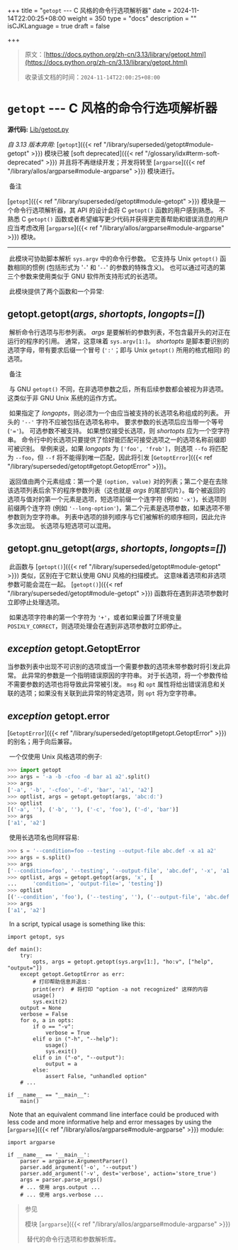 +++
title = "`getopt` --- C 风格的命令行选项解析器"
date = 2024-11-14T22:00:25+08:00
weight = 350
type = "docs"
description = ""
isCJKLanguage = true
draft = false

+++

> 原文：[https://docs.python.org/zh-cn/3.13/library/getopt.html](https://docs.python.org/zh-cn/3.13/library/getopt.html)
>
> 收录该文档的时间：`2024-11-14T22:00:25+08:00`

# `getopt` --- C 风格的命令行选项解析器

**源代码:** [Lib/getopt.py](https://github.com/python/cpython/tree/3.13/Lib/getopt.py)

*自 3.13 版本弃用:* [`getopt`]({{< ref "/library/superseded/getopt#module-getopt" >}}) 模块已被 [soft deprecated]({{< ref "/glossary/idx#term-soft-deprecated" >}}) 并且将不再继续开发；开发将转至 [`argparse`]({{< ref "/library/allos/argparse#module-argparse" >}}) 模块进行。

​	备注

 

[`getopt`]({{< ref "/library/superseded/getopt#module-getopt" >}}) 模块是一个命令行选项解析器，其 API 的设计会将 C `getopt()` 函数的用户感到熟悉。 不熟悉 C `getopt()` 函数或者希望编写更少代码并获得更完善帮助和错误消息的用户应当考虑改用 [`argparse`]({{< ref "/library/allos/argparse#module-argparse" >}}) 模块。

------

​	此模块可协助脚本解析 `sys.argv` 中的命令行参数。 它支持与 Unix `getopt()` 函数相同的惯例 (包括形式为 '`-`' 和 '`--`' 的参数的特殊含义)。 也可以通过可选的第三个参数来使用类似于 GNU 软件所支持形式的长选项。

​	此模块提供了两个函数和一个异常:

## getopt.**getopt**(*args*, *shortopts*, *longopts=[]*)

​	解析命令行选项与形参列表。 *args* 是要解析的参数列表，不包含最开头的对正在运行的程序的引用。 通常，这意味着 `sys.argv[1:]`。 *shortopts* 是脚本要识别的选项字母，带有要求后缀一个冒号 (`':'`；即与 Unix `getopt()` 所用的格式相同) 的选项。

​	备注

 

​	与 GNU `getopt()` 不同，在非选项参数之后，所有后续参数都会被视为非选项。 这类似于非 GNU Unix 系统的运作方式。

​	如果指定了 *longopts*，则必须为一个由应当被支持的长选项名称组成的列表。 开头的 `'--'` 字符不应被包括在选项名称中。 要求参数的长选项后应当带一个等号 (`'='`)。 可选参数不被支持。 如果想仅接受长选项，则 *shortopts* 应为一个空字符串。 命令行中的长选项只要提供了恰好能匹配可接受选项之一的选项名称前缀即可被识别。 举例来说，如果 *longopts* 为 `['foo', 'frob']`，则选项 `--fo` 将匹配为 `--foo`，但 `--f` 将不能得到唯一匹配，因此将引发 [`GetoptError`]({{< ref "/library/superseded/getopt#getopt.GetoptError" >}})。

​	返回值由两个元素组成：第一个是 `(option, value)` 对的列表；第二个是在去除该选项列表后余下的程序参数列表（这也就是 *args* 的尾部切片）。每个被返回的选项与值对的第一个元素是选项，短选项前缀一个连字符 (例如 `'-x'`)，长选项则前缀两个连字符 (例如 `'--long-option'`)，第二个元素是选项参数，如果选项不带参数则为空字符串。 列表中选项的排列顺序与它们被解析的顺序相同，因此允许多次出现。 长选项与短选项可以混用。

## getopt.**gnu_getopt**(*args*, *shortopts*, *longopts=[]*)

​	此函数与 [`getopt()`]({{< ref "/library/superseded/getopt#module-getopt" >}}) 类似，区别在于它默认使用 GNU 风格的扫描模式。 这意味着选项和非选项参数可能会混在一起。 [`getopt()`]({{< ref "/library/superseded/getopt#module-getopt" >}}) 函数将在遇到非选项参数时立即停止处理选项。

​	如果选项字符串的第一个字符为 `'+'`，或者如果设置了环境变量 `POSIXLY_CORRECT`，则选项处理会在遇到非选项参数时立即停止。

## *exception* getopt.**GetoptError**

​	当参数列表中出现不可识别的选项或当一个需要参数的选项未带参数时将引发此异常。 此异常的参数是一个指明错误原因的字符串。 对于长选项，将一个参数传给不需要参数的选项也将导致此异常被引发。 `msg` 和 `opt` 属性将给出错误消息和关联的选项；如果没有关联到此异常的特定选项，则 `opt` 将为空字符串。

## *exception* getopt.**error**

[`GetoptError`]({{< ref "/library/superseded/getopt#getopt.GetoptError" >}}) 的别名；用于向后兼容。

​	一个仅使用 Unix 风格选项的例子:



``` python
>>> import getopt
>>> args = '-a -b -cfoo -d bar a1 a2'.split()
>>> args
['-a', '-b', '-cfoo', '-d', 'bar', 'a1', 'a2']
>>> optlist, args = getopt.getopt(args, 'abc:d:')
>>> optlist
[('-a', ''), ('-b', ''), ('-c', 'foo'), ('-d', 'bar')]
>>> args
['a1', 'a2']
```

​	使用长选项名也同样容易:



``` python
>>> s = '--condition=foo --testing --output-file abc.def -x a1 a2'
>>> args = s.split()
>>> args
['--condition=foo', '--testing', '--output-file', 'abc.def', '-x', 'a1', 'a2']
>>> optlist, args = getopt.getopt(args, 'x', [
...     'condition=', 'output-file=', 'testing'])
>>> optlist
[('--condition', 'foo'), ('--testing', ''), ('--output-file', 'abc.def'), ('-x', '')]
>>> args
['a1', 'a2']
```

​	In a script, typical usage is something like this:

```
import getopt, sys

def main():
    try:
        opts, args = getopt.getopt(sys.argv[1:], "ho:v", ["help", "output="])
    except getopt.GetoptError as err:
        # 打印帮助信息并退出：
        print(err)  # 将打印 "option -a not recognized" 这样的内容
        usage()
        sys.exit(2)
    output = None
    verbose = False
    for o, a in opts:
        if o == "-v":
            verbose = True
        elif o in ("-h", "--help"):
            usage()
            sys.exit()
        elif o in ("-o", "--output"):
            output = a
        else:
            assert False, "unhandled option"
    # ...

if __name__ == "__main__":
    main()
```

​	Note that an equivalent command line interface could be produced with less code and more informative help and error messages by using the [`argparse`]({{< ref "/library/allos/argparse#module-argparse" >}}) module:

```
import argparse

if __name__ == '__main__':
    parser = argparse.ArgumentParser()
    parser.add_argument('-o', '--output')
    parser.add_argument('-v', dest='verbose', action='store_true')
    args = parser.parse_args()
    # ... 使用 args.output ...
    # ... 使用 args.verbose ...
```

> 参见
>
> 模块 [`argparse`]({{< ref "/library/allos/argparse#module-argparse" >}})
>
> ​	替代的命令行选项和参数解析库。
